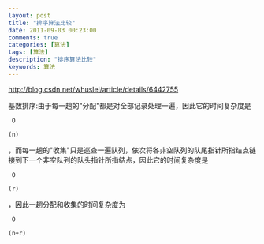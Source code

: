 ```yaml
---
layout: post
title: "排序算法比较"
date: 2011-09-03 00:23:00 
comments: true
categories: [算法]
tags: [算法]
description: "排序算法比较"
keywords: 算法
---
```



 
  
   
   
  
 
 
  
  
 
 
  
   http://blog.csdn.net/whuslei/article/details/6442755
  
  
  
 
 
  
  
 
 
  
   基数排序:由于每一趟的"分配"都是对全部记录处理一遍，因此它的时间复杂度是
   
    
     O
    
    (n)
   
   ，而每一趟的"收集"只是巡查一遍队列，依次将各非空队列的队尾指针所指结点链接到下一个非空队列的队头指针所指结点，因此它的时间复杂度是
   
    
     O
    
    (r)
   
   ，因此一趟分配和收集的时间复杂度为
   
    
     O
    
    (n+r)
   
  
  
  
 
 
  
   
    
    
   
  
 
 
  
   
    
    
   
  
 
 
  
  
 
 
  
  
 



